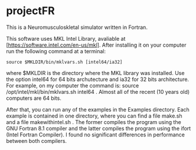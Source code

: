 # projectFR

This is a Neuromusculoskletal simulator written in Fortran. 

This software uses MKL Intel Library, avaliable at [https://software.intel.com/en-us/mkl]. After installing it on your computer run the following command at a terminal:

    source $MKLDIR/bin/mklvars.sh [intel64/ia32]

where $MKLDIR is the directory where the MKL library was installed. Use the option intel64 for 64 bits archutecture and ia32 for 32 bits architecture. For example, on my computer the  command is: source /opt/intel/mkl/bin/mklvars.sh intel64 . Almost all of the recent (10 years old) computers are 64 bits.

After that, you can run any of the examples in the Examples directory. Each example is contained in one directory, where you can find a file make.sh and a file makewithintel.sh . The former compiles the program using the GNU Fortran 8.1 compiler and the latter compiles the program using the ifort (Intel Fortran Compiler). I found no significant differences in performance between both compilers.

